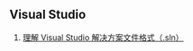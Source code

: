 ## Visual Studio
  1. [理解 Visual Studio 解决方案文件格式（.sln）](https://blog.walterlv.com/post/understand-the-sln-file.html)
  
